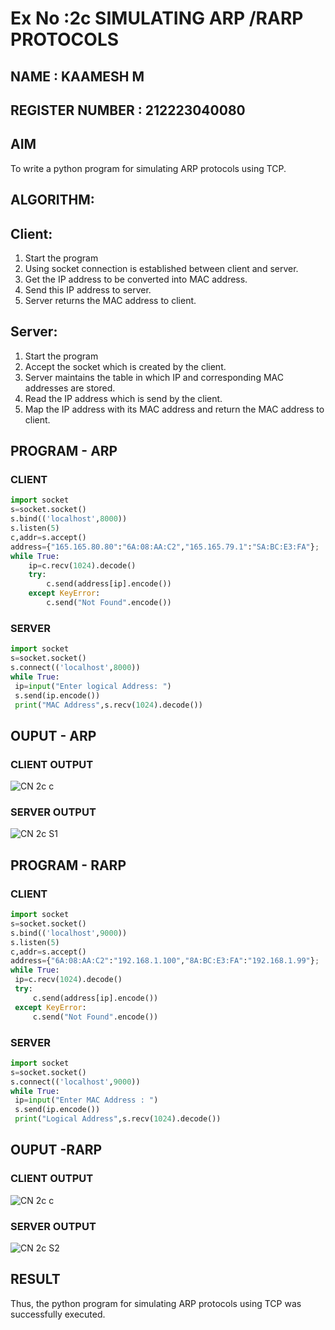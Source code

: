# Ex No :2c SIMULATING ARP /RARP PROTOCOLS
## NAME : KAAMESH M
## REGISTER NUMBER : 212223040080
## AIM
To write a python program for simulating ARP protocols using TCP.
## ALGORITHM:
## Client:
1. Start the program
2. Using socket connection is established between client and server.
3. Get the IP address to be converted into MAC address.
4. Send this IP address to server.
5. Server returns the MAC address to client.
## Server:
1. Start the program
2. Accept the socket which is created by the client.
3. Server maintains the table in which IP and corresponding MAC addresses are
stored.
4. Read the IP address which is send by the client.
5. Map the IP address with its MAC address and return the MAC address to client.
## PROGRAM - ARP
### CLIENT
```py
import socket
s=socket.socket()
s.bind(('localhost',8000))
s.listen(5)
c,addr=s.accept()
address={"165.165.80.80":"6A:08:AA:C2","165.165.79.1":"SA:BC:E3:FA"};
while True:
    ip=c.recv(1024).decode()
    try:
        c.send(address[ip].encode()) 
    except KeyError:
        c.send("Not Found".encode())

```
### SERVER
```py
import socket
s=socket.socket()
s.connect(('localhost',8000))
while True:
 ip=input("Enter logical Address: ")
 s.send(ip.encode())
 print("MAC Address",s.recv(1024).decode())

```
## OUPUT - ARP
### CLIENT OUTPUT

![CN 2c c](https://github.com/Kaameshm25/2c.ARP_RARP_PROTOCOLS/assets/144870650/850e65d8-be28-4004-882c-dae2e1254366)

### SERVER OUTPUT

![CN 2c S1](https://github.com/Kaameshm25/2c.ARP_RARP_PROTOCOLS/assets/144870650/61e0b1cb-a29c-4159-b703-c36b5a87c152)

## PROGRAM - RARP
### CLIENT
```py
import socket
s=socket.socket()
s.bind(('localhost',9000))
s.listen(5)
c,addr=s.accept()
address={"6A:08:AA:C2":"192.168.1.100","8A:BC:E3:FA":"192.168.1.99"};
while True:
 ip=c.recv(1024).decode()
 try:
     c.send(address[ip].encode())
 except KeyError:
     c.send("Not Found".encode())

```
### SERVER
```py
import socket
s=socket.socket()
s.connect(('localhost',9000))
while True:
 ip=input("Enter MAC Address : ")
 s.send(ip.encode())
 print("Logical Address",s.recv(1024).decode())
```
## OUPUT -RARP
### CLIENT OUTPUT

![CN 2c c](https://github.com/Kaameshm25/2c.ARP_RARP_PROTOCOLS/assets/144870650/ea1cb2cb-eed5-4b77-b837-b29d56b1566e)

### SERVER OUTPUT

![CN 2c S2](https://github.com/Kaameshm25/2c.ARP_RARP_PROTOCOLS/assets/144870650/57f7db25-8fcc-466d-aa7e-5408c2ac216c)

## RESULT
Thus, the python program for simulating ARP protocols using TCP was successfully 
executed.
